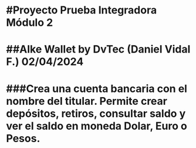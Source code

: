 #Proyecto Prueba Integradora Módulo 2
===========================================
##Alke Wallet
by DvTec (Daniel Vidal F.)
02/04/2024
===========================================
###Crea una cuenta bancaria con el nombre del titular. 
Permite crear depósitos, retiros, consultar saldo y ver el saldo en moneda Dolar, Euro o Pesos.
===========================================
